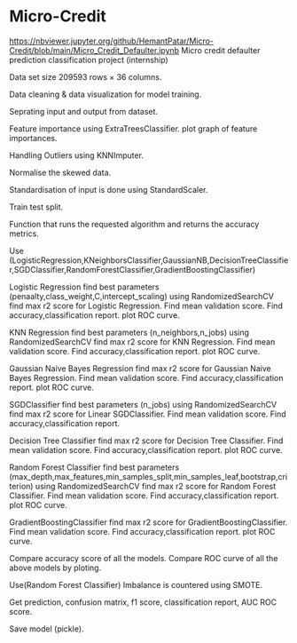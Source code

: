 # Micro-Credit
https://nbviewer.jupyter.org/github/HemantPatar/Micro-Credit/blob/main/Micro_Credit_Defaulter.ipynb
Micro credit defaulter prediction classification project (internship)

Data set size 209593 rows × 36 columns.

Data cleaning & data visualization for model training.

Seprating input and output from dataset.

Feature importance using ExtraTreesClassifier.
plot graph of feature importances.

Handling Outliers using KNNImputer.

Normalise the skewed data.

Standardisation of input is done using StandardScaler.

Train test split.

Function that runs the requested algorithm and returns the accuracy metrics.

Use (LogisticRegression,KNeighborsClassifier,GaussianNB,DecisionTreeClassifier,SGDClassifier,RandomForestClassifier,GradientBoostingClassifier)

Logistic Regression find best parameters (penaalty,class_weight,C,intercept_scaling) using RandomizedSearchCV 
find max r2 score for Logistic Regression.
Find mean validation score.
Find accuracy,classification report.
plot ROC curve.

KNN Regression find best parameters (n_neighbors,n_jobs) using RandomizedSearchCV 
find max r2 score for KNN Regression.
Find mean validation score.
Find accuracy,classification report.
plot ROC curve.

Gaussian Naive Bayes Regression 
find max r2 score for Gaussian Naive Bayes Regression.
Find mean validation score.
Find accuracy,classification report.
plot ROC curve.

SGDClassifier find best parameters (n_jobs) using RandomizedSearchCV 
find max r2 score for Linear SGDClassifier.
Find mean validation score.
Find accuracy,classification report.

Decision Tree Classifier
find max r2 score for Decision Tree Classifier.
Find mean validation score.
Find accuracy,classification report.
plot ROC curve.

Random Forest Classifier find best parameters (max_depth,max_features,min_samples_split,min_samples_leaf,bootstrap,criterion) using RandomizedSearchCV
find max r2 score for Random Forest Classifier.
Find mean validation score.
Find accuracy,classification report.
plot ROC curve.

GradientBoostingClassifier
find max r2 score for GradientBoostingClassifier.
Find mean validation score.
Find accuracy,classification report.
plot ROC curve.

Compare accuracy score of all the models.
Compare ROC curve of all the above models by ploting.

Use(Random Forest Classifier)
Imbalance is countered using SMOTE.

Get prediction, confusion matrix, f1 score, classification report, AUC ROC score.

Save model (pickle).

